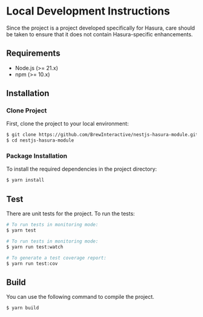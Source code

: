 # Local Development Instructions

Since the project is a project developed specifically for Hasura, care should be taken to ensure that it does not contain Hasura-specific enhancements.

## Requirements

- Node.js (>= 21.x)
- npm (>= 10.x)

## Installation

### Clone Project

First, clone the project to your local environment:

```bash
$ git clone https://github.com/BrewInteractive/nestjs-hasura-module.git
$ cd nestjs-hasura-module
```

### Package Installation

To install the required dependencies in the project directory:

```bash
$ yarn install
```

## Test

There are unit tests for the project. To run the tests:

```bash
# To run tests in monitoring mode:
$ yarn test

# To run tests in monitoring mode:
$ yarn run test:watch

# To generate a test coverage report:
$ yarn run test:cov
```

## Build

You can use the following command to compile the project.

```bash
$ yarn build
```
